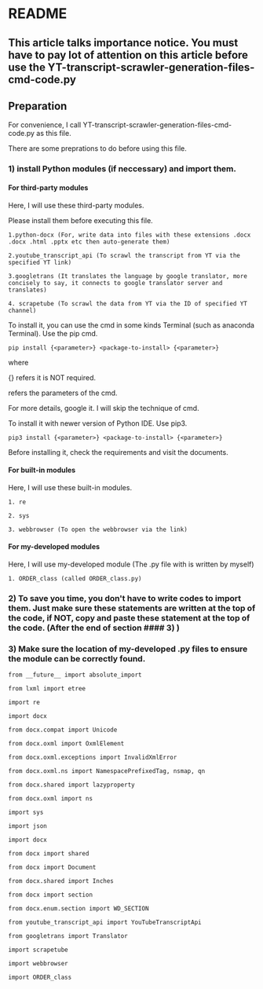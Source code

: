 # README
## This article talks importance notice. You must have to pay lot of attention on this article before use the YT-transcript-scrawler-generation-files-cmd-code.py
## Preparation
For convenience, I call YT-transcript-scrawler-generation-files-cmd-code.py as this file.

There are some preprations to do before using this file.

### 1) install Python modules (if neccessary) and import them.

#### For third-party modules

Here, I will use these third-party modules. 

Please install them before executing this file.

    1.python-docx (For, write data into files with these extensions .docx .docx .html .pptx etc then auto-generate them)

    2.youtube_transcript_api (To scrawl the transcript from YT via the specified YT link)

    3.googletrans (It translates the language by google translator, more concisely to say, it connects to google translator server and translates)

    4. scrapetube (To scrawl the data from YT via the ID of specified YT channel)

To install it, you can use the cmd in some kinds Terminal (such as anaconda Terminal). Use the pip cmd.
  
    pip install {<parameter>} <package-to-install> {<parameter>}

where 
  
  {} refers it is NOT required.
  
  <parameter> refers the parameters of the cmd.
    
  For more details, google it. I will skip the technique of cmd.

To install it with newer version of Python IDE. Use pip3.
    
    pip3 install {<parameter>} <package-to-install> {<parameter>}
  
Before installing it, check the requirements and visit the documents.

#### For built-in modules
    
Here, I will use these built-in modules. 
    
    1. re
    
    2. sys
    
    3. webbrowser (To open the webbrowser via the link)
    
#### For my-developed modules
    
Here, I will use my-developed module (The .py file with is written by myself)
    
    1. ORDER_class (called ORDER_class.py)

    
### 2) To save you time, you don't have to write codes to import them. Just make sure these statements are written at the top of the code, if NOT, copy and paste these statement at the top of the code. (After the end of section #### 3) )
    
### 3) Make sure the location of my-developed .py files to ensure the module can be correctly found.

    
    
    from __future__ import absolute_import

    from lxml import etree

    import re

    import docx

    from docx.compat import Unicode
    
    from docx.oxml import OxmlElement
    
    from docx.oxml.exceptions import InvalidXmlError
    
    from docx.oxml.ns import NamespacePrefixedTag, nsmap, qn
    
    from docx.shared import lazyproperty

    from docx.oxml import ns

    import sys

    import json

    import docx

    from docx import shared

    from docx import Document

    from docx.shared import Inches

    from docx import section

    from docx.enum.section import WD_SECTION

    from youtube_transcript_api import YouTubeTranscriptApi

    from googletrans import Translator

    import scrapetube

    import webbrowser

    import ORDER_class
